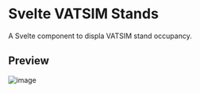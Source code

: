 # Svelte VATSIM Stands

A Svelte component to displa VATSIM stand occupancy.

## Preview
![image](https://github.com/user-attachments/assets/b4287ed3-15c3-4100-ba5a-f4970b9816e9)
